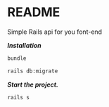 # README

Simple Rails api for you font-end

***Installation***

```bash
bundle
```

```bash
rails db:migrate
```

***Start the project.***
```bash
rails s
```
